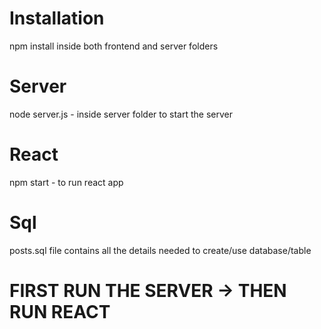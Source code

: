 # Installation
npm install inside both frontend and server folders
# Server
node server.js - inside server folder to start the server
# React
npm start - to run react app
# Sql
posts.sql file contains all the details needed to create/use database/table
# FIRST RUN THE SERVER -> THEN RUN REACT

